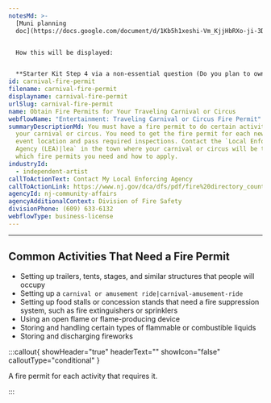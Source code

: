 ```yaml
---
notesMd: >-
  [Muni planning
  doc](https://docs.google.com/document/d/1Kb5h1xeshi-Vm_KjjHbRXo-ji-3DejgKUG4U1shk2QQ/edit?usp=sharing)


  How this will be displayed: 


  **Starter Kit Step 4 via a non-essential question (Do you plan to own a traveling carnival or circus?)**
id: carnival-fire-permit
filename: carnival-fire-permit
displayname: carnival-fire-permit
urlSlug: carnival-fire-permit
name: Obtain Fire Permits for Your Traveling Carnival or Circus
webflowName: "Entertainment: Traveling Carnival or Circus Fire Permit"
summaryDescriptionMd: You must have a fire permit to do certain activities at
  your carnival or circus. You need to get the fire permit for each new setup or
  event location and pass required inspections. Contact the `Local Enforcing
  Agency (LEA)|lea` in the town where your carnival or circus will be to see
  which fire permits you need and how to apply.
industryId:
  - independent-artist
callToActionText: Contact My Local Enforcing Agency
callToActionLink: https://www.nj.gov/dca/dfs/pdf/fire%20directory_county%20summary/fire_code_enforcement_director.pdf
agencyId: nj-community-affairs
agencyAdditionalContext: Division of Fire Safety
divisionPhone: (609) 633-6132
webflowType: business-license
---
```

- - -

## Common Activities That Need a Fire Permit

* Setting up trailers, tents, stages, and similar structures that people will occupy
* Setting up a `carnival or amusement ride|carnival-amusement-ride` 
* Setting up food stalls or concession stands that need a fire suppression system, such as fire extinguishers or sprinklers
* Using an open flame or flame-producing device
* Storing and handling certain types of flammable or combustible liquids
* Storing and discharging fireworks

:::callout{ showHeader="true" headerText="" showIcon="false" calloutType="conditional" }

A fire permit for each activity that requires it.

:::